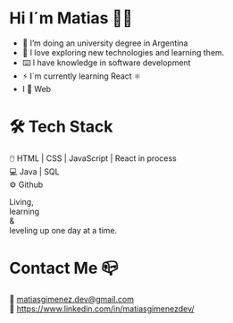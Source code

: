 # Hi I´m Matias 👋🏽

- 🔭 I’m doing an university degree in Argentina
- 🌱 I love exploring new technologies and learning them.
- ⌨️ I have knowledge in software development
- ⚡ I´m currently learning React ⚛️
- I 🧡 Web

# 🛠 Tech Stack

🖱️   HTML | CSS | JavaScript | React in process <br/>
💻   Java | SQL <br/>
⚙️   Github 

Living, <br/>
learning <br/>
& <br/>
leveling up one day at a time. <br/>

# Contact Me 📪

📧 matiasgimenez.dev@gmail.com <br/>
👔 https://www.linkedin.com/in/matiasgimenezdev/

